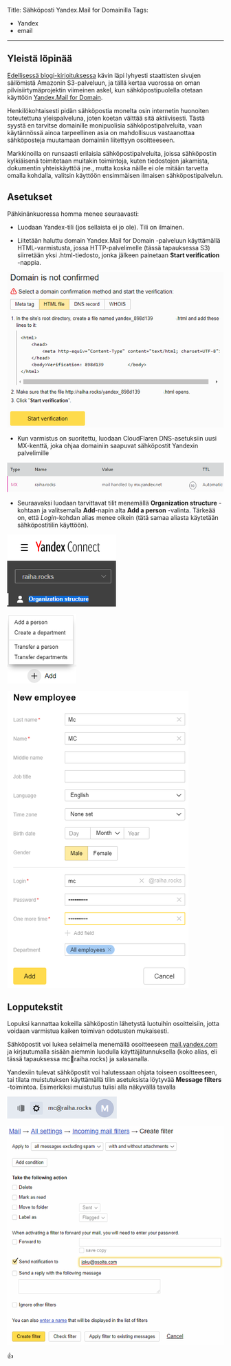 Title: Sähköposti Yandex.Mail for Domainilla
Tags: 
  - Yandex
  - email
---
## Yleistä löpinää
[Edellisessä blogi-kirjoituksessa](/posts/Osa_kaksi_s3.html) kävin läpi lyhyesti staattisten sivujen säilömistä Amazonin S3-palveluun, ja tällä kertaa vuorossa on oman pilvisiirtymäprojektin viimeinen askel, kun sähköpostipuolella otetaan käyttöön [Yandex.Mail for Domain](https://domain.yandex.com/).

Henkilökohtaisesti pidän sähköpostia monelta osin internetin huonoiten toteutettuna yleispalveluna, joten koetan välttää sitä aktiivisesti. Tästä syystä en tarvitse domainille monipuolisia sähköpostipalveluita, vaan käytännössä ainoa tarpeellinen asia on mahdollisuus vastaanottaa sähköposteja muutamaan domainiin liitettyyn osoitteeseen.

Markkinoilla on runsaasti erilaisia sähköpostipalveluita, joissa sähköpostin kylkiäisenä toimitetaan muitakin toimintoja, kuten tiedostojen jakamista, dokumentin yhteiskäyttöä jne., mutta koska näille ei ole mitään tarvetta omalla kohdalla, valitsin käyttöön ensimmäisen ilmaisen sähköpostipalvelun.

## Asetukset

Pähkinänkuoressa homma menee seuraavasti: 

- Luodaan Yandex-tili (jos sellaista ei jo ole). Tili on ilmainen.

- Liitetään haluttu domain Yandex.Mail for Domain -palveluun käyttämällä HTML-varmistusta, jossa HTTP-palvelimelle (tässä tapauksessa S3) siirretään yksi .html-tiedosto, jonka jälkeen painetaan **Start verification** -nappia.

![Yandex.Mail varmistus](../images/yandex_mail_asetus_01.png)

- Kun varmistus on suoritettu, luodaan CloudFlaren DNS-asetuksiin uusi MX-kenttä, joka ohjaa domainiin saapuvat sähköpostit Yandexin palvelimille

![MX-asetukset CloudFlareen](../images/yandex_mail_asetus_02.png)

- Seuraavaksi luodaan tarvittavat tilit menemällä **Organization structure** -kohtaan ja valitsemalla **Add**-napin alta **Add a person** -valinta. Tärkeää on, että *Login*-kohdan alias menee oikein (tätä samaa aliasta käytetään sähköpostitilin käyttöön).

![Yandex.Mail Organization structure](../images/yandex_mail_asetus_03.png)

![Yandex.Mail Add a person](../images/yandex_mail_asetus_04.png)

![Yandex.Mail Add a person](../images/yandex_mail_asetus_05.png)

## Lopputekstit

Lopuksi kannattaa kokeilla sähköpostin lähetystä luotuihin osoitteisiin, jotta voidaan varmistua kaiken toimivan odotusten mukaisesti. 

Sähköpostit voi lukea selaimella menemällä osoitteeseen [mail.yandex.com](https://mail.yandex.com) ja kirjautumalla sisään aiemmin luodulla käyttäjätunnuksella (koko alias, eli tässä tapauksessa mc📧raiha.rocks) ja salasanalla.

Yandexiin tulevat sähköpostit voi halutessaan ohjata toiseen osoitteeseen, tai tilata muistutuksen käyttämällä tilin asetuksista löytyvää **Message filters** -toimintoa. Esimerkiksi muistutus tulisi alla näkyvällä tavalla

![Yandex.Mail ratas](../images/yandex_mail_ohjaus_01.png)

![Yandex.Mail uusi filtteri](../images/yandex_mail_ohjaus_02.png)

👍

